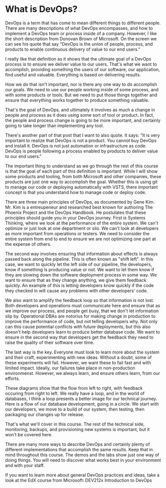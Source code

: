 # What is DevOps?

DevOps is a term that has come to mean different things to different people. There are many descriptions of what DevOps encompasses, and how to implement a DevOps team or process inside of a company. However, I like the short description from Donovan Brown of Microsoft. On the screen we can see his quote that say "DevOps is the union of people, process, and products to enable continuous delivery of value to our end users."

I really like that definition as it shows that the ultimate goal of a DevOps process is to ensure we deliver value to our users. That's what we want to accomplish, providing something the users of our software, our application, find useful and valuable. Everything is based on delivering results.

How we do that isn't important, nor is there any one way to do accomplish our goals. We need to use our people working inside of some process, and with some products or tools. But we need to put those things together and ensure that everything works together to produce something valuable.

That's the goal of DevOps, and ultimately it involves as much a change in people and process as it does using some sort of tool or product. In fact, the people and process change is going to be more important, and certainly going to take longer than implementing any tool.

There's another part of that post that I want to also quote. It says:
"It is very important to realize that DevOps is not a product.  You cannot buy DevOps and install it.  DevOps is not just automation or infrastructure as code.  DevOps is people following a process enabled by products to deliver value to our end users."

The important thing to understand as we go through the rest of this course is that the goal of each part of this definition is important. While I will show some products and tooling, from both Microsoft and other companies, these products are just one way to accomplish the goal. Whether this is using git to manage our code or deploying automatically with VSTS, there important concept is that you understand how to manage code or deploy code.

There are three main principles of DevOps, as documented by Gene Kim. Mr. Kim is a entreupeneur and researched best known for authoring The Phoenix Project and the DevOps Handbook. He postulates that these principles should guide you in your DevOps journey. First is Systems Thinking, where we look at the performance of the entire system. We can't optimize or just look at one department or silo. We can't look at developers as more important from operations or testers. We need to consider the entire system from end to end to ensure we are not optimizing one part at the expense of others.

The second way involves ensuring that information about effects is always passed back along the pipeline. This is often known as "shift left". In this case, we want to quickly let the left side of our pipeline, the developers, know if something is producing value or not. We want to let them know if they are slowing down the software deployment process in some way. We want to ensure that as they change anything, we give them feedback quickly. An example of this is letting developers know quickly if the code they checked in will cause any problems with other developers' code.

We also want to amplify the feedback loop so that information is not lost. Both developers and operations must communicate here and ensure that as we improve our process, and people get busy, that we don't let information slip by. Operational DBAs are notorius for making change in production to improve the performance of code, but not telling developers why. Not only can this cause potential conflicts with future deployments, but this also doesn't help developers learn to produce better database code. We want to ensure in the second way that developers get the feedback they need to raise the quality of their software over time.

The last way is the key. Everyone must look to learn more about the system and their craft, experimenting with new ideas. Without a doubt, some of these experiments will fail. However, we want these to fail fast and with limited impact. Ideally, our failures take place in non-production environmenst. However, we always learn, and ensure others learn, from our efforts.  

These diagrams show that the flow from left to right, with feedback occuring from right to left. We really have a loop, and in the world of databases, I think a loop presents a better image for our technical journey. Here is a flow of our database development, going in a circle. We start with our developers, we move to a build of our system, then testing, then packaging our changes up for release.

That's what we'll cover in this course. The rest of the technical side, monitoring, backups, and provisioning new systems is important, but it won't be covered here.

There are many more ways to describe DevOps and certainly plenty of different implementations that accomplish the same results. Keep that in mind throughout this course. The demos and the labs show just one way of doing things. You will need to discover what works best in your environment and with your staff.

If you want to learn more about general DevOps practices and ideas, take a look at the EdX course from Microsoft: DEV212x Introduction to DevOps
